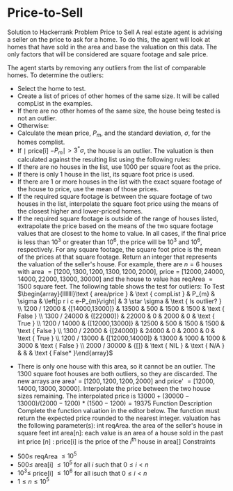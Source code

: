 # Price-to-Sell
Solution to Hackerrank Problem Price to Sell
A real estate agent is advising a seller on the price to ask for a home. To do this, the agent will look at homes that have sold in the area and base the valuation on this data. The only factors that will be considered are square footage and sale price.

The agent starts by removing any outliers from the list of comparable homes. To determine the outliers:
- Select the home to test.
- Create a list of prices of other homes of the same size. It will be called compList in the examples.
- If there are no other homes of the same size, the house being tested is not an outlier.
- Otherwise:
- Calculate the mean price, $P_{m}$, and the standard deviation, $\sigma$, for the homes complist.
- If $\mid$ price[i] $-P_{m} \mid>3^{*} \sigma$, the house is an outlier.
The valuation is then calculated against the resulting list using the following rules:
- If there are no houses in the list, use 1000 per square foot as the price.
- If there is only 1 house in the list, its square foot price is used.
- If there are 1 or more houses in the list with the exact square footage of the house to price, use the mean of those prices.
- If the required square footage is between the square footage of two houses in the list, interpolate the square foot price using the means of the closest higher and lower-priced homes.
- If the required square footage is outside of the range of houses listed, extrapolate the price based on the means of the two square footage values that are closest to the home to value.
In all cases, if the final price is less than $10^{3}$ or greater than $10^{6}$, the price will be $10^{3}$ and $10^{6}$, respectively. For any square footage, the square foot price is the mean of the prices at that square footage. Return an integer that represents the valuation of the seller's house.
For example, there are $n=6$ houses with area $=[1200,1300,1200,1300,1200,2000]$, price = $[12000,24000,14000,22000,13000,30000]$ and the house to value has reqArea $=1500$ square feet. The following table shows the test for outliers:
To Test
$\begin{array}{lllllll}\text { area/price } & \text { compList } & P_{m} & \sigma & \left|p r i c e-P_{m}\right| & 3 \star \sigma & \text { Is outlier? } \\ 1200 / 12000 & {[14000,13000]} & 13500 & 500 & 1500 & 1500 & \text { False } \\ 1300 / 24000 & {[22000]} & 22000 & 0 & 2000 & 0 & \text { True } \\ 1200 / 14000 & {[12000,13000]} & 12500 & 500 & 1500 & 1500 & \text { False } \\ 1300 / 22000 & {[24000]} & 24000 & 0 & 2000 & 0 & \text { True } \\ 1200 / 13000 & {[12000,14000]} & 13000 & 1000 & 1000 & 3000 & \text { False } \\ 2000 / 30000 & {[]} & \text { NIL } & \text { N/A } & & & \text { False* }\end{array}$
* There is only one house with this area, so it cannot be an outlier.
The 1300 square foot houses are both outliers, so they are discarded. The new arrays are area' $=$ $[1200,1200,1200,2000]$ and price' $=[12000,14000,13000,30000]$. Interpolate the price between the two house sizes remaining. The interpolated price is $13000+(30000-13000) /(2000-1200)$ * $(1500-1200)=19375$
Function Description
Complete the function valuation in the editor below. The function must return the expected price rounded to the nearest integer.
valuation has the following parameter(s):
int reqArea. the area of the seller's house in square feet int area[n]: each value is an area of a house sold in the past int price $[n]$ : price[i] is the price of the $i^{\text {th }}$ house in area[]
Constraints
- $500 \leq$ reqArea $\leq 10^{5}$
- $500 \leq$ area[i] $\leq 10^{5}$ for all $i$ such that $0 \leq i<n$
- $10^{3} \leq$ price[i] $\leq 10^{6}$ for all isuch that $0 \leq i<n$
- $1 \leq n \leq 10^{5}$

